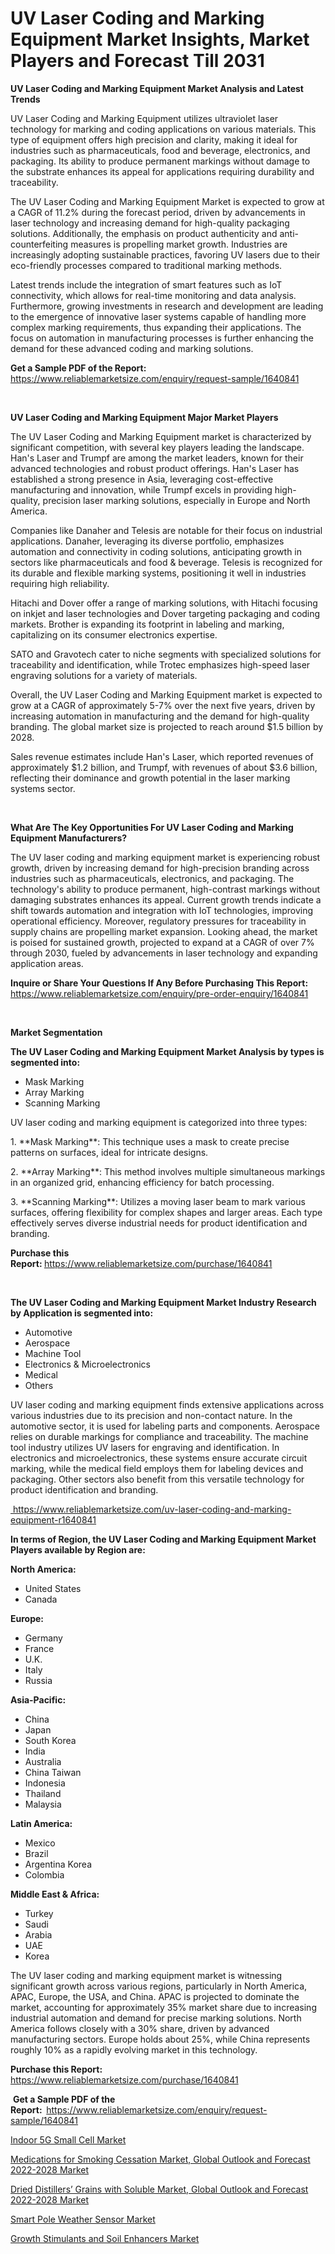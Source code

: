 <p><h1>UV Laser Coding and Marking Equipment Market Insights, Market Players and Forecast Till 2031</h1></p><p><strong>UV Laser Coding and Marking Equipment Market Analysis and Latest Trends</strong></p>
<p><p>UV Laser Coding and Marking Equipment utilizes ultraviolet laser technology for marking and coding applications on various materials. This type of equipment offers high precision and clarity, making it ideal for industries such as pharmaceuticals, food and beverage, electronics, and packaging. Its ability to produce permanent markings without damage to the substrate enhances its appeal for applications requiring durability and traceability.</p><p>The UV Laser Coding and Marking Equipment Market is expected to grow at a CAGR of 11.2% during the forecast period, driven by advancements in laser technology and increasing demand for high-quality packaging solutions. Additionally, the emphasis on product authenticity and anti-counterfeiting measures is propelling market growth. Industries are increasingly adopting sustainable practices, favoring UV lasers due to their eco-friendly processes compared to traditional marking methods.</p><p>Latest trends include the integration of smart features such as IoT connectivity, which allows for real-time monitoring and data analysis. Furthermore, growing investments in research and development are leading to the emergence of innovative laser systems capable of handling more complex marking requirements, thus expanding their applications. The focus on automation in manufacturing processes is further enhancing the demand for these advanced coding and marking solutions.</p></p>
<p><strong>Get a Sample PDF of the Report:&nbsp;</strong> <a href="https://www.reliablemarketsize.com/enquiry/request-sample/1640841?utm_campaign=1133&utm_medium=2&utm_source=Github&utm_content=ia&utm_term=12102024&utm_id=uv-laser-coding-and-marking-equipment">https://www.reliablemarketsize.com/enquiry/request-sample/1640841</a></p>
<p>&nbsp;</p>
<p><strong>UV Laser Coding and Marking Equipment Major Market Players</strong></p>
<p><p>The UV Laser Coding and Marking Equipment market is characterized by significant competition, with several key players leading the landscape. Han's Laser and Trumpf are among the market leaders, known for their advanced technologies and robust product offerings. Han's Laser has established a strong presence in Asia, leveraging cost-effective manufacturing and innovation, while Trumpf excels in providing high-quality, precision laser marking solutions, especially in Europe and North America.</p><p>Companies like Danaher and Telesis are notable for their focus on industrial applications. Danaher, leveraging its diverse portfolio, emphasizes automation and connectivity in coding solutions, anticipating growth in sectors like pharmaceuticals and food & beverage. Telesis is recognized for its durable and flexible marking systems, positioning it well in industries requiring high reliability.</p><p>Hitachi and Dover offer a range of marking solutions, with Hitachi focusing on inkjet and laser technologies and Dover targeting packaging and coding markets. Brother is expanding its footprint in labeling and marking, capitalizing on its consumer electronics expertise.</p><p>SATO and Gravotech cater to niche segments with specialized solutions for traceability and identification, while Trotec emphasizes high-speed laser engraving solutions for a variety of materials.</p><p>Overall, the UV Laser Coding and Marking Equipment market is expected to grow at a CAGR of approximately 5-7% over the next five years, driven by increasing automation in manufacturing and the demand for high-quality branding. The global market size is projected to reach around $1.5 billion by 2028.</p><p>Sales revenue estimates include Han's Laser, which reported revenues of approximately $1.2 billion, and Trumpf, with revenues of about $3.6 billion, reflecting their dominance and growth potential in the laser marking systems sector.</p></p>
<p>&nbsp;</p>
<p><strong>What Are The Key Opportunities For UV Laser Coding and Marking Equipment Manufacturers?</strong></p>
<p><p>The UV laser coding and marking equipment market is experiencing robust growth, driven by increasing demand for high-precision branding across industries such as pharmaceuticals, electronics, and packaging. The technology's ability to produce permanent, high-contrast markings without damaging substrates enhances its appeal. Current growth trends indicate a shift towards automation and integration with IoT technologies, improving operational efficiency. Moreover, regulatory pressures for traceability in supply chains are propelling market expansion. Looking ahead, the market is poised for sustained growth, projected to expand at a CAGR of over 7% through 2030, fueled by advancements in laser technology and expanding application areas.</p></p>
<p><strong>Inquire or Share Your Questions If Any Before Purchasing This Report:</strong> <a href="https://www.reliablemarketsize.com/enquiry/pre-order-enquiry/1640841?utm_campaign=1133&utm_medium=2&utm_source=Github&utm_content=ia&utm_term=12102024&utm_id=uv-laser-coding-and-marking-equipment">https://www.reliablemarketsize.com/enquiry/pre-order-enquiry/1640841</a></p>
<p>&nbsp;</p>
<p><strong>Market Segmentation</strong></p>
<p><strong>The UV Laser Coding and Marking Equipment Market Analysis by types is segmented into:</strong></p>
<p><ul><li>Mask Marking</li><li>Array Marking</li><li>Scanning Marking</li></ul></p>
<p><p>UV laser coding and marking equipment is categorized into three types: </p><p>1. **Mask Marking**: This technique uses a mask to create precise patterns on surfaces, ideal for intricate designs.</p><p>2. **Array Marking**: This method involves multiple simultaneous markings in an organized grid, enhancing efficiency for batch processing.</p><p>3. **Scanning Marking**: Utilizes a moving laser beam to mark various surfaces, offering flexibility for complex shapes and larger areas. Each type effectively serves diverse industrial needs for product identification and branding.</p></p>
<p><strong>Purchase this Report:&nbsp;</strong><a href="https://www.reliablemarketsize.com/purchase/1640841?utm_campaign=1133&utm_medium=2&utm_source=Github&utm_content=ia&utm_term=12102024&utm_id=uv-laser-coding-and-marking-equipment">https://www.reliablemarketsize.com/purchase/1640841</a></p>
<p>&nbsp;</p>
<p><strong>The UV Laser Coding and Marking Equipment Market Industry Research by Application is segmented into:</strong></p>
<p><ul><li>Automotive</li><li>Aerospace</li><li>Machine Tool</li><li>Electronics & Microelectronics</li><li>Medical</li><li>Others</li></ul></p>
<p><p>UV laser coding and marking equipment finds extensive applications across various industries due to its precision and non-contact nature. In the automotive sector, it is used for labeling parts and components. Aerospace relies on durable markings for compliance and traceability. The machine tool industry utilizes UV lasers for engraving and identification. In electronics and microelectronics, these systems ensure accurate circuit marking, while the medical field employs them for labeling devices and packaging. Other sectors also benefit from this versatile technology for product identification and branding.</p></p>
<p><a href="https://www.reliablemarketsize.com/uv-laser-coding-and-marking-equipment-r1640841?utm_campaign=1133&utm_medium=2&utm_source=Github&utm_content=ia&utm_term=12102024&utm_id=uv-laser-coding-and-marking-equipment">&nbsp;https://www.reliablemarketsize.com/uv-laser-coding-and-marking-equipment-r1640841</a></p>
<p><strong>In terms of Region, the UV Laser Coding and Marking Equipment Market Players available by Region are:</strong></p>
<p>
    <p> <strong> North America: </strong>
        <ul>
            <li>United States</li>
            <li>Canada</li>
        </ul>
        </p> 
    <p> <strong> Europe: </strong>
        <ul>
            <li>Germany</li>
            <li>France</li>
            <li>U.K.</li>
            <li>Italy</li>
            <li>Russia</li>
        </ul>
        </p> 
    <p> <strong> Asia-Pacific: </strong>
        <ul>
            <li>China</li>
            <li>Japan</li>
            <li>South Korea</li>
            <li>India</li>
            <li>Australia</li>
            <li>China Taiwan</li>
            <li>Indonesia</li>
            <li>Thailand</li>
            <li>Malaysia</li>
        </ul>
        </p> 
    <p> <strong> Latin America: </strong>
        <ul>
            <li>Mexico</li>
            <li>Brazil</li>
            <li>Argentina Korea</li>
            <li>Colombia</li>
        </ul>
        </p> 
    <p> <strong> Middle East & Africa: </strong>
        <ul>
            <li>Turkey</li>
            <li>Saudi</li>
            <li>Arabia</li>
            <li>UAE</li>
            <li>Korea</li>
        </ul>
    </p>
    </p>
<p><p>The UV laser coding and marking equipment market is witnessing significant growth across various regions, particularly in North America, APAC, Europe, the USA, and China. APAC is projected to dominate the market, accounting for approximately 35% market share due to increasing industrial automation and demand for precise marking solutions. North America follows closely with a 30% share, driven by advanced manufacturing sectors. Europe holds about 25%, while China represents roughly 10% as a rapidly evolving market in this technology.</p></p>
<p><strong>Purchase this Report: </strong><a href="https://www.reliablemarketsize.com/purchase/1640841?utm_campaign=1133&utm_medium=2&utm_source=Github&utm_content=ia&utm_term=12102024&utm_id=uv-laser-coding-and-marking-equipment">https://www.reliablemarketsize.com/purchase/1640841</a></p>
<p>&nbsp;<strong>Get a Sample PDF of the Report:&nbsp;&nbsp;</strong><a href="https://www.reliablemarketsize.com/enquiry/request-sample/1640841?utm_campaign=1133&utm_medium=2&utm_source=Github&utm_content=ia&utm_term=12102024&utm_id=uv-laser-coding-and-marking-equipment">https://www.reliablemarketsize.com/enquiry/request-sample/1640841</a></p>
<p><strong></strong></p>
<p><p><a href="https://www.linkedin.com/pulse/indoor-5g-small-cell-market-share-analysis-growth-trends-l4nle?utm_campaign=1133&utm_medium=2&utm_source=Github&utm_content=ia&utm_term=12102024&utm_id=uv-laser-coding-and-marking-equipment">Indoor 5G Small Cell Market</a></p><p><a href="https://github.com/Armeladukagjini693/Market-Research-Report-List-1/blob/main/medications-for-smoking-cessation-market-global-outlook-and-forecast-2022-2028-market.md?utm_campaign=1133&utm_medium=2&utm_source=Github&utm_content=ia&utm_term=12102024&utm_id=uv-laser-coding-and-marking-equipment">Medications for Smoking Cessation Market, Global Outlook and Forecast 2022-2028 Market</a></p><p><a href="https://github.com/DorinaOsmani364/Market-Research-Report-List-1/blob/main/dried-distillers-grains-with-soluble-market-global-outlook-and-forecast-2022-2028-market.md?utm_campaign=1133&utm_medium=2&utm_source=Github&utm_content=ia&utm_term=12102024&utm_id=uv-laser-coding-and-marking-equipment">Dried Distillers’ Grains with Soluble Market, Global Outlook and Forecast 2022-2028 Market</a></p><p><a href="https://www.linkedin.com/pulse/smart-pole-weather-sensor-market-drivers-challenges-forecast-btilf?utm_campaign=1133&utm_medium=2&utm_source=Github&utm_content=ia&utm_term=12102024&utm_id=uv-laser-coding-and-marking-equipment">Smart Pole Weather Sensor Market</a></p><p><a href="https://www.linkedin.com/pulse/analyzing-growth-stimulants-soil-enhancers-market-dynamics-jgsic?utm_campaign=1133&utm_medium=2&utm_source=Github&utm_content=ia&utm_term=12102024&utm_id=uv-laser-coding-and-marking-equipment">Growth Stimulants and Soil Enhancers Market</a></p></p>